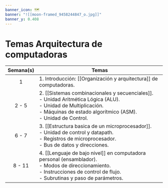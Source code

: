 ```yaml
---
banner_icon: 🗺️
banner: "![[moon-framed_9458244847_o.jpg]]"
banner_y: 0.408
---
```


# Temas Arquitectura de computadoras

| Semana(s) | Temas                                                                                                                                                                                      |
|:---------:| ------------------------------------------------------------------------------------------------------------------------------------------------------------------------------------------ |
|     1     | 1. Introducción: [[Organización y arquitectura]] de computadoras.                                                                                                                              |
|   2 - 5   | 2. [[Sistemas combinacionales y secuenciales]]. <br> - Unidad Aritmética Lógica (ALU). <br> - Unidad de Multiplicación. <br> - Máquinas de estado algorítmico (ASM). <br> - Unidad de Control. |
|   6 - 7   | 3. [[Estructura basica de un microprocesador]]. <br> - Unidad de control y datapath. <br> - Registros de microprocesador. <br> - Bus de datos y direcciones.                                   |
|  8 - 11   | 4. [[Lenguaje de bajo nivel]] en computadora personal (ensamblador). <br> - Modos de direccionamiento. <br> - Instrucciones de control de flujo. <br> - Subrutinas y paso de parámetros. |                                                                                                                                                                                 |
